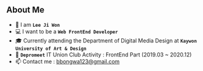 ## About Me

- 👩 I am **`Lee Ji Won`**
- 💻 I want to be a **`Web FrontEnd Developer`** 
- 🎓 Currently attending the Department of Digital Media Design at **`Kaywon University of Art & Design`** 
- 🌱 **`Depromeet`** IT Union Club Activity : FrontEnd Part (2019.03 ~ 2020.12) 
- 📫 Contact me : bbongwa123@gmail.com


